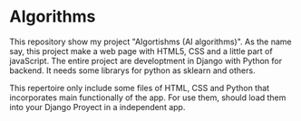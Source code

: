 # AIgorithms
This repository show my project "AIgortishms (AI algorithms)". As the name say, this project make a web page with HTML5, CSS and a little part of javaScript. The entire project are developtment in Django with Python for backend. It needs some librarys for python as sklearn and others.

This repertoire only include some files of HTML, CSS and Python that incorporates main functionally of the app. For use them, should load them into your Django Proyect in a independent app. 
